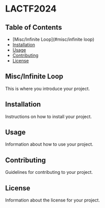 # LACTF2024

## Table of Contents
- [Misc/Infinite Loop](#misc/infinite loop)
- [Installation](#installation)
- [Usage](#usage)
- [Contributing](#contributing)
- [License](#license)

## Misc/Infinite Loop
This is where you introduce your project.

## Installation
Instructions on how to install your project.

## Usage
Information about how to use your project.

## Contributing
Guidelines for contributing to your project.

## License
Information about the license for your project.
